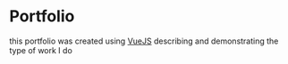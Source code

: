 # Portfolio
this portfolio was created using [VueJS](https://vuejs.org/) describing and demonstrating the type of work I do
